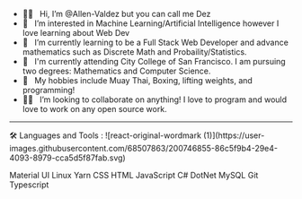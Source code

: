 - 👋🏾 &nbsp; Hi, I’m @Allen-Valdez but you can call me Dez
- 👀 &nbsp; I’m interested in Machine Learning/Artificial Intelligence however I love learning about Web Dev
- 🌱 &nbsp;  I’m currently learning to be a Full Stack Web Developer and advance mathematics such as Discrete Math and Probaility/Statistics.
- 🏫 &nbsp; I'm currently attending City College of San Francisco. I am pursuing two degrees: Mathematics and Computer Science.
- 🥊 &nbsp; My hobbies include Muay Thai, Boxing, lifting weights, and programming!
- 🙌🏾  &nbsp; I’m looking to collaborate on anything! I love to program and would love to work on any open source work.

<hr/>
🛠️ Languages and Tools :
![react-original-wordmark (1)](https://user-images.githubusercontent.com/68507863/200746855-86c5f9b4-29e4-4093-8979-cca5d5f87fab.svg)



Material UI  Linux  Yarn  CSS  HTML  JavaScript  C#  DotNet  MySQL  Git  Typescript 
<!---
Allen-Valdez/Allen-Valdez is a ✨ special ✨ repository because its `README.md` (this file) appears on your GitHub profile.
You can click the Preview link to take a look at your changes.
--->
